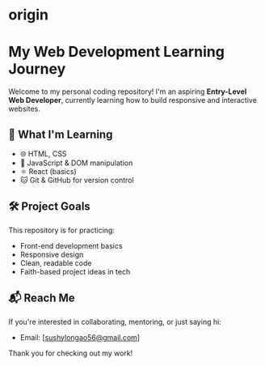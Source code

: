 # origin
# My Web Development Learning Journey

Welcome to my personal coding repository! I'm an aspiring **Entry-Level Web Developer**, currently learning how to build responsive and interactive websites.

## 🚀 What I'm Learning

- 🌐 HTML, CSS
- 🎨 JavaScript & DOM manipulation
- ⚛️ React (basics)
- 🐱 Git & GitHub for version control

## 🛠️ Project Goals

This repository is for practicing:
- Front-end development basics
- Responsive design
- Clean, readable code
- Faith-based project ideas in tech

## 📬 Reach Me

If you're interested in collaborating, mentoring, or just saying hi:

- Email: [sushylongao56@gmail.com]

Thank you for checking out my work!
